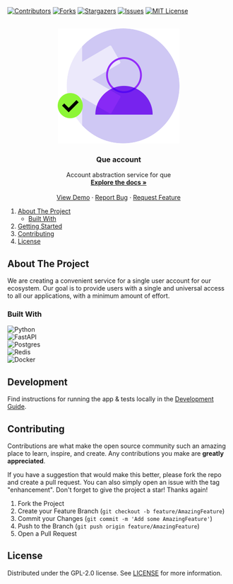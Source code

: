 [![Contributors][contributors-shield]][contributors-url]
[![Forks][forks-shield]][forks-url]
[![Stargazers][stars-shield]][stars-url]
[![Issues][issues-shield]][issues-url]
[![MIT License][license-shield]][license-url]

<!-- PROJECT LOGO -->

<br />
<div align="center">
  <a href="https://github.com/QueGroup">
    <img src="images/logo.svg" alt="logo">
  </a>

<h3 align="center">Que account</h3>

<p align="center">
    Account abstraction service for que
    <br />
    <a href="https://github.com/QueGroup/que-account/tree/main/docs"><strong>Explore the docs »</strong></a>
    <br />
    <br />
    <a href="https://github.com/QueGroup/que-account">View Demo</a>
    ·
    <a href="https://github.com/QueGroup/que-account/issues">Report Bug</a>
    ·
    <a href="https://github.com/QueGroup/que-account/issues">Request Feature</a>
  </p>
</div>

<!-- TABLE OF CONTENTS -->

1. [About The Project](#about-the-project)
    - [Built With](#built-with)
2. [Getting Started](#Development)
3. [Contributing](#contributing)
4. [License](#license)

<!-- ABOUT THE PROJECT -->

## About The Project

We are creating a convenient service for a single user account for our ecosystem. Our goal is to provide users with a
single and universal access to all our applications, with a minimum amount of effort.

### Built With

![Python](https://img.shields.io/badge/python-3670A0?style=for-the-badge&logo=python&logoColor=ffdd54)\
![FastAPI](https://img.shields.io/badge/FastAPI-005571?style=for-the-badge&logo=fastapi)\
![Postgres](https://img.shields.io/badge/postgres-%23316192.svg?style=for-the-badge&logo=postgresql&logoColor=white)\
![Redis](https://img.shields.io/badge/redis-%23DD0031.svg?style=for-the-badge&logo=redis&logoColor=white)\
![Docker](https://img.shields.io/badge/docker-%230db7ed.svg?style=for-the-badge&logo=docker&logoColor=white)

<!-- GETTING STARTED -->

## Development

Find instructions for running the app & tests locally in the [Development Guide](docs).

<!-- CONTRIBUTING -->

## Contributing

Contributions are what make the open source community such an amazing place to learn, inspire, and create. Any
contributions you make are **greatly appreciated**.

If you have a suggestion that would make this better, please fork the repo and create a pull request. You can also
simply open an issue with the tag "enhancement".
Don't forget to give the project a star! Thanks again!

1. Fork the Project
2. Create your Feature Branch (`git checkout -b feature/AmazingFeature`)
3. Commit your Changes (`git commit -m 'Add some AmazingFeature'`)
4. Push to the Branch (`git push origin feature/AmazingFeature`)
5. Open a Pull Request

<!-- LICENSE -->

## License

Distributed under the GPL-2.0 license. See [LICENSE](LICENSE) for more information.

[contributors-shield]: https://img.shields.io/github/contributors/QueGroup/que-account.svg?style=for-the-badge
[contributors-url]: https://github.com/QueGroup/que-account/graphs/contributors
[forks-shield]: https://img.shields.io/github/forks/QueGroup/que-account.svg?style=for-the-badge
[forks-url]: https://github.com/QueGroup/que-account/network/members
[issues-shield]: https://img.shields.io/github/issues/QueGroup/que-account.svg?style=for-the-badge
[issues-url]: https://github.com/QueGroup/que-account/issues
[license-shield]: https://img.shields.io/github/license/QueGroup/que-account.svg?style=for-the-badge
[license-url]: https://github.com/QueGroup/que-account/blob/master/LICENSE
[stars-shield]: https://img.shields.io/github/stars/QueGroup/que-account.svg?style=for-the-badge
[stars-url]: https://github.com/QueGroup/que-account/stargazers
